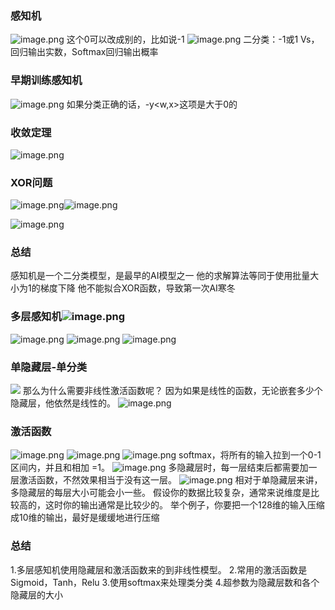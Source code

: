 ### 感知机
![image.png](https://cdn.jsdelivr.net/gh/Bluestone-work/image/image/20240922223030.png)
这个0可以改成别的，比如说-1
![image.png](https://cdn.jsdelivr.net/gh/Bluestone-work/image/image/20240922223040.png)
二分类：-1或1
Vs，回归输出实数，Softmax回归输出概率
### 早期训练感知机
![image.png](https://cdn.jsdelivr.net/gh/Bluestone-work/image/image/20240922223424.png)
如果分类正确的话，-y<w,x>这项是大于0的
### 收敛定理
![image.png](https://cdn.jsdelivr.net/gh/Bluestone-work/image/image/20240922225241.png)
### XOR问题
![image.png](https://cdn.jsdelivr.net/gh/Bluestone-work/image/image/20240922225526.png)![image.png](https://cdn.jsdelivr.net/gh/Bluestone-work/image/image/20240922225730.png)

![image.png](https://cdn.jsdelivr.net/gh/Bluestone-work/image/image/20240922225530.png)
### 总结
感知机是一个二分类模型，是最早的AI模型之一
他的求解算法等同于使用批量大小为1的梯度下降
他不能拟合XOR函数，导致第一次AI寒冬

### 多层感知机![image.png](https://cdn.jsdelivr.net/gh/Bluestone-work/image/image/20240922230447.png)
![image.png](https://cdn.jsdelivr.net/gh/Bluestone-work/image/image/20240922230357.png)
![image.png](https://cdn.jsdelivr.net/gh/Bluestone-work/image/image/20240922230404.png)
![image.png](https://cdn.jsdelivr.net/gh/Bluestone-work/image/image/20240922230447.png)
### 单隐藏层-单分类
![](https://cdn.jsdelivr.net/gh/Bluestone-work/image/image/20240923130833.png)
那么为什么需要非线性激活函数呢？
因为如果是线性的函数，无论嵌套多少个隐藏层，他依然是线性的。
![image.png](https://cdn.jsdelivr.net/gh/Bluestone-work/image/image/20240923131042.png)
### 激活函数
![image.png](https://cdn.jsdelivr.net/gh/Bluestone-work/image/image/20240923131145.png)
![image.png](https://cdn.jsdelivr.net/gh/Bluestone-work/image/image/20240923131205.png)
![image.png](https://cdn.jsdelivr.net/gh/Bluestone-work/image/image/20240923131240.png)
softmax，将所有的输入拉到一个0-1区间内，并且和相加 =1。
![image.png](https://cdn.jsdelivr.net/gh/Bluestone-work/image/image/20240923131902.png)
多隐藏层时，每一层结束后都需要加一层激活函数，不然效果相当于没有这一层。
![image.png](https://cdn.jsdelivr.net/gh/Bluestone-work/image/image/20240923133314.png)
相对于单隐藏层来讲，多隐藏层的每层大小可能会小一些。
假设你的数据比较复杂，通常来说维度是比较高的，这时你的输出通常是比较少的。
举个例子，你要把一个128维的输入压缩成10维的输出，最好是缓缓地进行压缩

### 总结
1.多层感知机使用隐藏层和激活函数来的到非线性模型。
2.常用的激活函数是Sigmoid，Tanh，Relu
3.使用softmax来处理类分类
4.超参数为隐藏层数和各个隐藏层的大小
